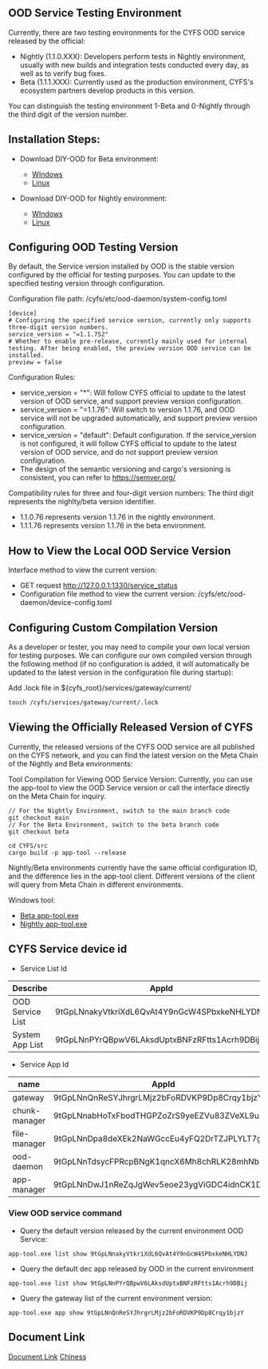 ## OOD Service Testing Environment

Currently, there are two testing environments for the CYFS OOD service released by the official:

+ Nightly (1.1.0.XXX): Developers perform tests in Nightly environment, usually with new builds and integration tests conducted every day, as well as to verify bug fixes.
+ Beta (1.1.1.XXX): Currently used as the production environment, CYFS's ecosystem partners develop products in this version.

You can distinguish the testing environment 1-Beta and 0-Nightly through the third digit of the version number.

## Installation Steps:
+ Download DIY-OOD for Beta environment:
  + [WIndows](https://www.cyfs.com/download/beta/ood/windows/latest)
  + [Linux](https://www.cyfs.com/download/beta/ood/linux/latest/)

+ Download DIY-OOD for Nightly environment:
  + [WIndows](http://bdttest.tinyappcloud.com/cyfs_test_package/DIY_OOD_Nightly/CYFSOOD-x86-64-1.0.0.524-nightly.exe)
  + [Linux](http://bdttest.tinyappcloud.com/cyfs_test_package/DIY_OOD_Nightly/CYFSOOD-x86-64-1.0.0.524-nightly.bin)

## Configuring OOD Testing Version
By default, the Service version installed by OOD is the stable version configured by the official for testing purposes. You can update to the specified testing version through configuration.

Configuration file path: /cyfs/etc/ood-daemon/system-config.toml
```
[device]
# Configuring the specified service version, currently only supports three-digit version numbers.
service_version = "=1.1.752"
# Whether to enable pre-release, currently mainly used for internal testing. After being enabled, the preview version OOD service can be installed.
preview = false
```

Configuration Rules:

+ service_version = "*": Will follow CYFS official to update to the latest version of OOD service, and support preview version configuration.
+ service_version = "=1.1.76": Will switch to version 1.1.76, and OOD service will not be upgraded automatically, and support preview version configuration.
+ service_version = "default": Default configuration. If the service_version is not configured, it will follow CYFS official to update to the latest version of OOD service, and do not support preview version configuration.
+ The design of the semantic versioning and cargo's versioning is consistent, you can refer to https://semver.org/

Compatibility rules for three and four-digit version numbers: The third digit represents the nighlty/beta version identifier.

+ 1.1.0.76 represents version 1.1.76 in the nightly environment.
+ 1.1.1.76 represents version 1.1.76 in the beta environment.

## How to View the Local OOD Service Version

Interface method to view the current version: 
+ GET request http://127.0.0.1:1330/service_status 
+ Configuration file method to view the current version: /cyfs/etc/ood-daemon/device-config.toml

## Configuring Custom Compilation Version

As a developer or tester, you may need to compile your own local version for testing purposes. We can configure our own compiled version through the following method (if no configuration is added, it will automatically be updated to the latest version in the configuration file during startup):

Add .lock file in ${cyfs_root}/services/gateway/current/ 

```sh
touch /cyfs/services/gateway/current/.lock
```

## Viewing the Officially Released Version of CYFS

Currently, the released versions of the CYFS OOD service are all published on the CYFS network, and you can find the latest version on the Meta Chain of the Nightly and Beta environments:

Tool Compilation for Viewing OOD Service Version:
Currently, you can use the app-tool to view the OOD Service version or call the interface directly on the Meta Chain for inquiry.

```
// For the Nightly Environment, switch to the main branch code
git checkout main
// For the Beta Environment, switch to the beta branch code
git checkout beta 

cd CYFS/src
cargo build -p app-tool --release
```

Nightly/Beta environments currently have the same official configuration ID, and the difference lies in the app-tool client. Different versions of the client will query from Meta Chain in different environments.


Windows tool:
+ [Beta app-tool.exe](http://bdttest.tinyappcloud.com/cyfs_test_package/beta_tool/app-tool.exe)
+ [Nightly app-tool.exe](https://bdttest.tinyappcloud.com/cyfs_test_package/nightly_tool/app-tool.exe)


## CYFS Service device id 

+ Service List Id

| Describe|AppId |
| ---------- | ---------------------------   |
| OOD Service List | 9tGpLNnakyVtkriXdL6QvAt4Y9nGcW4SPbxkeNHLYDNJ |
| System App List | 9tGpLNnPYrQBpwV6LAksdUptxBNFzRFtts1Acrh9DBij |


+ Service App Id

|  name   | AppId  |
| ---------- | ---------------------------   |
| gateway	|9tGpLNnQnReSYJhrgrLMjz2bFoRDVKP9Dp8Crqy1bjzY |
| chunk-manager	|9tGpLNnabHoTxFbodTHGPZoZrS9yeEZVu83ZVeXL9uVr |
| file-manager	|9tGpLNnDpa8deXEk2NaWGccEu4yFQ2DrTZJPLYLT7gj4 |
| ood-daemon	|9tGpLNnTdsycFPRcpBNgK1qncX6Mh8chRLK28mhNb6fU |
| app-manager	|9tGpLNnDwJ1nReZqJgWev5eoe23ygViGDC4idnCK1Dy5 |



### View OOD service command

+ Query the default version released by the current environment OOD Service:

```
app-tool.exe list show 9tGpLNnakyVtkriXdL6QvAt4Y9nGcW4SPbxkeNHLYDNJ
```

+ Query the default dec app released by OOD in the current environment

```
app-tool.exe list show 9tGpLNnPYrQBpwV6LAksdUptxBNFzRFtts1Acrh9DBij
```

+ Query the gateway list of the current environment version:

```
app-tool.exe app show 9tGpLNnQnReSYJhrgrLMjz2bFoRDVKP9Dp8Crqy1bjzY
```


## Document Link

[Document Link](https://github.com/buckyos/cyfs-test-lab/tree/main/doc/en/tutorial/Test-Environment/ood_sevice_config_version.md)
[Chiness](https://github.com/buckyos/cyfs-test-lab/tree/main/doc/zh-CN/使用教程/环境配置/ood_sevice配置测试版本.md)